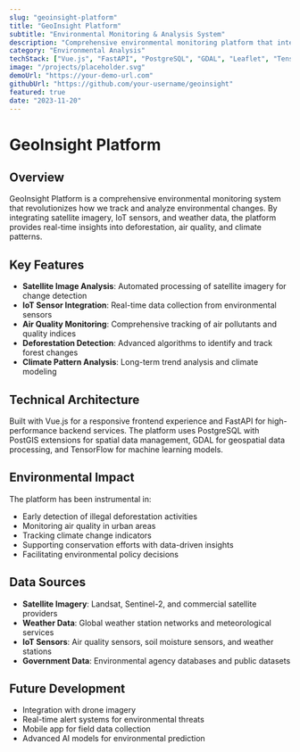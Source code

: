 ```yaml
---
slug: "geoinsight-platform"
title: "GeoInsight Platform"
subtitle: "Environmental Monitoring & Analysis System"
description: "Comprehensive environmental monitoring platform that integrates satellite imagery, IoT sensors, and weather data to track deforestation, air quality, and climate patterns in real-time."
category: "Environmental Analysis"
techStack: ["Vue.js", "FastAPI", "PostgreSQL", "GDAL", "Leaflet", "TensorFlow"]
image: "/projects/placeholder.svg"
demoUrl: "https://your-demo-url.com"
githubUrl: "https://github.com/your-username/geoinsight"
featured: true
date: "2023-11-20"
---
```


# GeoInsight Platform

## Overview
GeoInsight Platform is a comprehensive environmental monitoring system that revolutionizes how we track and analyze environmental changes. By integrating satellite imagery, IoT sensors, and weather data, the platform provides real-time insights into deforestation, air quality, and climate patterns.

## Key Features
- **Satellite Image Analysis**: Automated processing of satellite imagery for change detection
- **IoT Sensor Integration**: Real-time data collection from environmental sensors
- **Air Quality Monitoring**: Comprehensive tracking of air pollutants and quality indices
- **Deforestation Detection**: Advanced algorithms to identify and track forest changes
- **Climate Pattern Analysis**: Long-term trend analysis and climate modeling

## Technical Architecture
Built with Vue.js for a responsive frontend experience and FastAPI for high-performance backend services. The platform uses PostgreSQL with PostGIS extensions for spatial data management, GDAL for geospatial data processing, and TensorFlow for machine learning models.

## Environmental Impact
The platform has been instrumental in:
- Early detection of illegal deforestation activities
- Monitoring air quality in urban areas
- Tracking climate change indicators
- Supporting conservation efforts with data-driven insights
- Facilitating environmental policy decisions

## Data Sources
- **Satellite Imagery**: Landsat, Sentinel-2, and commercial satellite providers
- **Weather Data**: Global weather station networks and meteorological services
- **IoT Sensors**: Air quality sensors, soil moisture sensors, and weather stations
- **Government Data**: Environmental agency databases and public datasets

## Future Development
- Integration with drone imagery
- Real-time alert systems for environmental threats
- Mobile app for field data collection
- Advanced AI models for environmental prediction